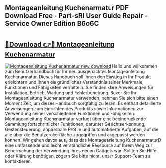 ## Montageanleitung Kuchenarmatur PDF Download Free - Part-sRI User Guide Repair - Service Owner Edition B6o6C

# <h2><a href="http://df7lgab.blite.top/?on=Montageanleitung+Kuchenarmatur">🔗Download 👉🔴 Montageanleitung Kuchenarmatur</a></h2>

[![Montageanleitung Kuchenarmatur new download](https://i.imgur.com/lujVjoI.png)](http://df7lgab.blite.top/?on=Montageanleitung+Kuchenarmatur)
Hallo und willkommen zum Benutzerhandbuch für Ihr neu ausgepacktes Montageanleitung Kuchenarmatur. Dieses Handbuch soll Ihnen den Einstieg in Ihr Produkt erleichtern und Ihnen ein gründliches Verständnis seiner Merkmale, Funktionen und Fähigkeiten vermitteln. Sie finden klare Anweisungen für Installation, Betrieb, Wartung und Fehlerbehebung. Bevor Sie Ihr Montageanleitung Kuchenarmatur verwenden, nehmen Sie sich bitte einen Moment Zeit, um dieses Handbuch sorgfältig zu lesen. Es enthält detaillierte Anweisungen zum Einrichten des Produkts sowie Informationen zur Verwendung seiner verschiedenen Funktionen und Fähigkeiten. Montageanleitung Kuchenarmatur verfügt über eine beeindruckende Sammlung fortschrittlicher Funktionen, darunter Gesichtserkennung, Gestensteuerung, anpassbare Profile und automatisierte Aufgaben, auf die alle über die Benutzeroberfläche zugegriffen und angepasst werden können. Wir gehen davon aus, dass das Montageanleitung KuchenarmaturD eine umfassende und leicht verständliche Ressource auf Ihrem Weg zur Beherrschung der Verwendung Ihres neuen Gadgets war. Sollten Sie Hilfe oder Klärung benötigen, zögern Sie bitte nicht, unser Support-Team zu kontaktieren.
